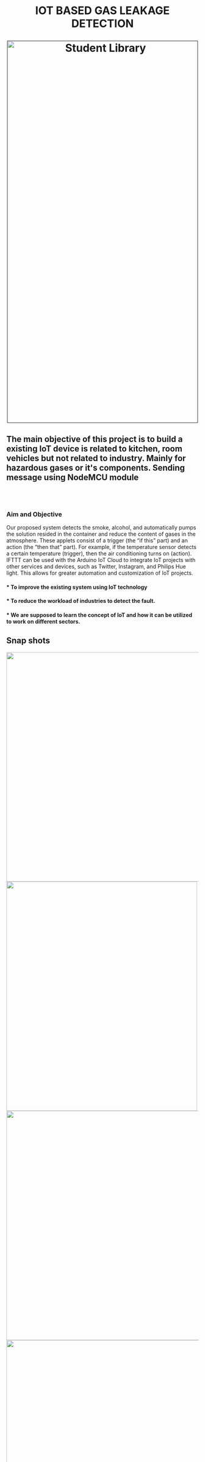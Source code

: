 <h1 align="center">
  <br>
 <br>
  
  IOT BASED GAS LEAKAGE DETECTION<br>

  <a href=""><img src="https://github.com/MS-Monica/MS-Monica-Final-Year-Project/assets/149927157/e3a3645f-f2e8-420c-a790-810be25d63d6" alt="Student Library" height="1000" width="500"></a>
 
 <h2> The main objective of this project is to build a existing IoT device is related to kitchen, room vehicles
but not related to industry. Mainly for hazardous gases or it's components. Sending message using NodeMCU
module</h2>
</h1>
<br>
<br>
<h3>Aim and Objective</h3>
<p>Our proposed system detects the smoke, alcohol, and automatically pumps the solution resided in the
container and reduce the content of gases in the atmosphere. These applets consist of a trigger (the “if this”
part) and an action (the “then that” part). For example, if the temperature sensor detects a certain temperature
(trigger), then the air conditioning turns on (action). IFTTT can be used with the Arduino IoT Cloud to
integrate IoT projects with other services and devices, such as Twitter, Instagram, and Philips Hue light. This
allows for greater automation and customization of IoT projects.<p>
  
<h4>* To improve the existing system using IoT technology</h4>
<h4>* To reduce the workload of industries to detect the fault.</h4>
<h4>* We are supposed to learn the concept of IoT and how it can be utilized to work on different sectors.</h4>

<h2 align="left">Snap shots</h2>
 <img src="https://github.com/MS-Monica/MS-Monica-Final-Year-Project/assets/149927157/1b683562-e336-40aa-8792-1c0ebd3fcf75" width="800" height="600">

  <img src="https://github.com/MS-Monica/MS-Monica-Final-Year-Project/assets/149927157/c6658984-e7c5-4037-b3ff-2171ff2a1982" width="500" height="600">
  <img src="https://github.com/MS-Monica/MS-Monica-Final-Year-Project/assets/149927157/92e3bd5b-f755-4050-9189-5c8d0760c0ec" width="1000" height="600">
  <img src="https://github.com/MS-Monica/MS-Monica-Final-Year-Project/assets/149927157/f908fea0-98f0-4e12-974c-ee2db877c92f" width="1000" height="600">
  

![image](https://github.com/MS-Monica/MS-Monica-Final-Year-Project/assets/149927157/9ea99258-c786-4d5a-92c9-9401e5ccdc91)
![image](https://github.com/MS-Monica/MS-Monica-Final-Year-Project/assets/149927157/8c12bc56-f1c1-4306-b43b-6c01bc62a218)


